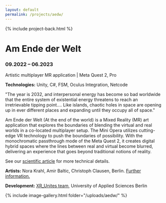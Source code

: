 ```yaml
---
layout: default
permalink: /projects/aedw/
---
```

{% include project-back.html %}

# Am Ende der Welt

### 09.2022 – 06.2023

Artistic multiplayer MR application \| Meta Quest 2, Pro 

**Technologies:** Unity, C#, FSM, Oculus Integration, Netcode

"The year is 2032, and interpersonal energy has become so bad worldwide that the entire system of existential energy threatens to reach an irretrievable tipping point.... Like islands, chaotic holes in space are opening up in ever different places and expanding until they occupy all of space."

Am Ende der Welt (At the end of the world) is a Mixed Reality (MR) art application that explores the boundaries of blending the virtual and real worlds in a co-located multiplayer setup. The Mini Opera utilizes cutting-edge VR technology to push the boundaries of possibility. With the monochromatic passthrough mode of the Meta Quest 2, it creates digital hybrid spaces where the lines between real and virtual become blurred, delivering an experience that goes beyond traditional notions of reality.

See our <a href="https://ieeexplore.ieee.org/document/10348744" target="_blank">scientific article</a> for more technical details. 

**Artists:** Nora Krahl, Amir Baltic, Christoph Clausen, Berlin. <a href="https://xr-unites.fki.htw-berlin.de/en/current-fellows/" target="_blank">Further information.</a>

**Development:** <a href="https://xr-unites.fki.htw-berlin.de/en/xru-team/" target="_blank">XR_Unites team</a>, University of Applied Sciences Berlin


{% include image-gallery.html folder="/uploads/aedw/" %}
